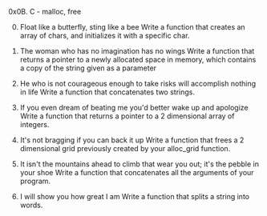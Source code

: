0x0B. C - malloc, free

0. Float like a butterfly, sting like a bee
Write a function that creates an array of chars,
and initializes it with a specific char.

1. The woman who has no imagination has no wings
Write a function that returns a pointer to a newly allocated space in memory,
which contains a copy of the string given as a parameter

2. He who is not courageous enough to take risks will accomplish nothing in life
Write a function that concatenates two strings.

3. If you even dream of beating me you'd better wake up and apologize
Write a function that returns a pointer to a 2 dimensional array of integers.

4. It's not bragging if you can back it up
Write a function that frees a 2 dimensional grid previously
created by your alloc_grid function.

5. It isn't the mountains ahead to climb that wear you out;
it's the pebble in your shoe
Write a function that concatenates all the arguments of your program.

6. I will show you how great I am
Write a function that splits a string into words.
